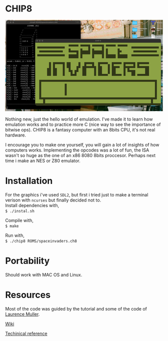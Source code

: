 # CHIP8
![Chip8](chip8.png)

Nothing new, just the hello world of emulation. I've made it to learn how emulation works and to practice more C (nice way to see the importance of bitwise ops). CHIP8 is a fantasy computer with an 8bits CPU, it's not real hardware.  

I encourage you to make one yourself, you will gain a lot of insights of how computers works. Implementing the opcodes was a lot of fun, the ISA wasn't so huge as the one of an x86 8080 8bits proccesor. Perhaps next time i make an NES or Z80 emulator.  


# Installation
For the graphics i've used `SDL2`, but first i tried just to make a terminal verison with `ncurses` but finally decided not to.  
Install dependencies with,  
`$ ./instal.sh`  

Compile with,  
`$ make`  

Run with,  
`$ ./chip8 ROMS/spaceinvaders.ch8`  

# Portability
Should work with MAC OS and Linux.

# Resources
Most of the code was guided by the tutorial and some of the code of [Laurence Muller](https://multigesture.net/articles/how-to-write-an-emulator-chip-8-interpreter/).  

[Wiki](https://en.wikipedia.org/wiki/CHIP-8#Virtual_machine_description)  

[Techinical reference](http://devernay.free.fr/hacks/chip8/C8TECH10.HTM)  
